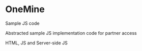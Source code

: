 # OneMine
Sample JS code

Abstracted sample JS implementation code for partner access

HTML, JS and Server-side JS
